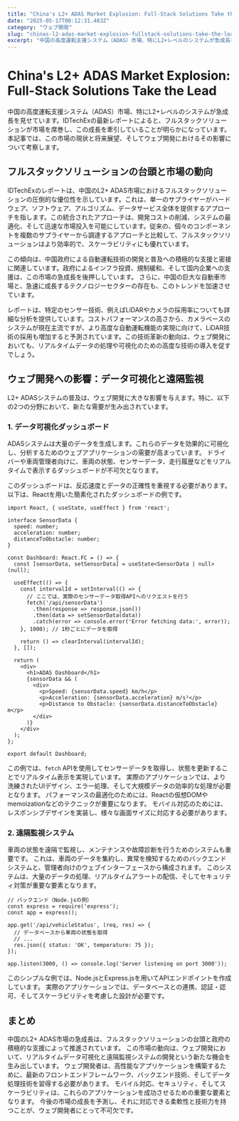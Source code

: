```yaml
---
title: "China's L2+ ADAS Market Explosion: Full-Stack Solutions Take the Lead"
date: "2025-05-17T00:12:31.483Z"
category: "ウェブ開発"
slug: "chinas-l2-adas-market-explosion-fullstack-solutions-take-the-lead"
excerpt: "中国の高度運転支援システム（ADAS）市場、特にL2+レベルのシステムが急成長を見せています。IDTechExの最新レポートによると、フルスタックソリューションが市場を席巻し、この成長を牽引していることが明らかになっています。本記事では、この市場の現状と将来展望、そしてウェブ開発におけるその影響につ..."
---
```


# China's L2+ ADAS Market Explosion: Full-Stack Solutions Take the Lead

中国の高度運転支援システム（ADAS）市場、特にL2+レベルのシステムが急成長を見せています。IDTechExの最新レポートによると、フルスタックソリューションが市場を席巻し、この成長を牽引していることが明らかになっています。本記事では、この市場の現状と将来展望、そしてウェブ開発におけるその影響について考察します。


## フルスタックソリューションの台頭と市場の動向

IDTechExのレポートは、中国のL2+ ADAS市場におけるフルスタックソリューションの圧倒的な優位性を示しています。これは、単一のサプライヤーがハードウェア、ソフトウェア、アルゴリズム、データサービス全体を提供するアプローチを指します。この統合されたアプローチは、開発コストの削減、システムの最適化、そして迅速な市場投入を可能にしています。従来の、個々のコンポーネントを複数のサプライヤーから調達するアプローチと比較して、フルスタックソリューションはより効率的で、スケーラビリティにも優れています。

この傾向は、中国政府による自動運転技術の開発と普及への積極的な支援と密接に関連しています。政府によるインフラ投資、規制緩和、そして国内企業への支援は、この市場の急成長を後押ししています。  さらに、中国の巨大な自動車市場と、急速に成長するテクノロジーセクターの存在も、このトレンドを加速させています。

レポートは、特定のセンサー技術、例えばLiDARやカメラの採用率についても詳細な分析を提供しています。コストパフォーマンスの高さから、カメラベースのシステムが現在主流ですが、より高度な自動運転機能の実現に向けて、LiDAR技術の採用も増加すると予測されています。この技術革新の動向は、ウェブ開発においても、リアルタイムデータの処理や可視化のための高度な技術の導入を促すでしょう。


## ウェブ開発への影響：データ可視化と遠隔監視

L2+ ADASシステムの普及は、ウェブ開発に大きな影響を与えます。特に、以下の2つの分野において、新たな需要が生み出されています。

### 1. データ可視化ダッシュボード

ADASシステムは大量のデータを生成します。これらのデータを効果的に可視化し、分析するためのウェブアプリケーションの需要が高まっています。  ドライバーや車両管理者向けに、車両の状態、センサーデータ、走行履歴などをリアルタイムで表示するダッシュボードが不可欠となります。

このダッシュボードは、反応速度とデータの正確性を重視する必要があります。  以下は、Reactを用いた簡素化されたダッシュボードの例です。

```
import React, { useState, useEffect } from 'react';

interface SensorData {
  speed: number;
  acceleration: number;
  distanceToObstacle: number;
}

const Dashboard: React.FC = () => {
  const [sensorData, setSensorData] = useState<SensorData | null>(null);

  useEffect(() => {
    const intervalId = setInterval(() => {
      // ここでは、実際のセンサーデータ取得APIへのリクエストを行う
      fetch('/api/sensorData')
        .then(response => response.json())
        .then(data => setSensorData(data))
        .catch(error => console.error('Error fetching data:', error));
    }, 1000); // 1秒ごとにデータを取得

    return () => clearInterval(intervalId);
  }, []);

  return (
    <div>
      <h1>ADAS Dashboard</h1>
      {sensorData && (
        <div>
          <p>Speed: {sensorData.speed} km/h</p>
          <p>Acceleration: {sensorData.acceleration} m/s²</p>
          <p>Distance to Obstacle: {sensorData.distanceToObstacle} m</p>
        </div>
      )}
    </div>
  );
};

export default Dashboard;
```

この例では、`fetch` APIを使用してセンサーデータを取得し、状態を更新することでリアルタイム表示を実現しています。  実際のアプリケーションでは、より洗練されたUIデザイン、エラー処理、そして大規模データの効率的な処理が必要となります。  パフォーマンスの最適化のためには、Reactの仮想DOMやmemoizationなどのテクニックが重要になります。 モバイル対応のためには、レスポンシブデザインを実装し、様々な画面サイズに対応する必要があります。


### 2. 遠隔監視システム

車両の状態を遠隔で監視し、メンテナンスや故障診断を行うためのシステムも重要です。  これは、車両のデータを集約し、異常を検知するためのバックエンドシステムと、管理者向けのウェブインターフェースから構成されます。  このシステムは、大量のデータの処理、リアルタイムアラートの配信、そしてセキュリティ対策が重要な要素となります。

```
// バックエンド（Node.jsの例）
const express = require('express');
const app = express();

app.get('/api/vehicleStatus', (req, res) => {
  // データベースから車両の状態を取得
  // ...
  res.json({ status: 'OK', temperature: 75 });
});

app.listen(3000, () => console.log('Server listening on port 3000'));
```

このシンプルな例では、Node.jsとExpress.jsを用いてAPIエンドポイントを作成しています。  実際のアプリケーションでは、データベースとの連携、認証・認可、そしてスケーラビリティを考慮した設計が必要です。


## まとめ

中国のL2+ ADAS市場の急成長は、フルスタックソリューションの台頭と政府の積極的な支援によって推進されています。  この市場の動向は、ウェブ開発において、リアルタイムデータ可視化と遠隔監視システムの開発という新たな機会を生み出しています。  ウェブ開発者は、高性能なアプリケーションを構築するために、最新のフロントエンドフレームワーク、バックエンド技術、そしてデータ処理技術を習得する必要があります。  モバイル対応、セキュリティ、そしてスケーラビリティは、これらのアプリケーションを成功させるための重要な要素となります。  今後の市場の成長を予測し、それに対応できる柔軟性と技術力を持つことが、ウェブ開発者にとって不可欠です。
